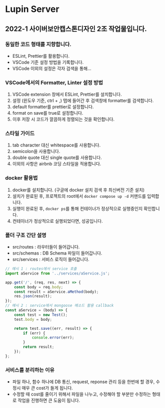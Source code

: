 # Lupin Server

## 2022-1 사이버보안캡스톤디자인 2조 작업물입니다.

### 동일한 코드 형태를 지향합니다.

-   ESLint, Prettier를 활용합니다.
-   VSCode 기준 설정 방법을 기록합니다.
-   VSCode 이외의 설정은 각자 검색을 통해...

### VSCode에서의 Formatter, Linter 설정 방법

1. VSCode extension 창에서 ESLint, Prettier를 설치합니다.
2. 설정 (윈도우 기준, ctrl + ,) 탭에 들어간 후 검색창에 formatter를 검색합니다.
3. default formatter를 prettier로 설정합니다.
4. format on save를 true로 설정합니다.
5. 이후 저장 시 코드가 깔끔하게 정렬되는 것을 확인합니다.

### 스타일 가이드

1. tab character 대신 whitespace를 사용합니다.
2. semicolon을 사용합니다.
3. double quote 대신 single quote를 사용합니다.
4. 이외의 사항은 airbnb 코딩 스타일을 적용합니다.

### docker 활용법

1. docker를 설치합니다. (구글에 docker 설치 검색 후 최신버전 기준 설치)
2. 설치가 완료된 후, 프로젝트의 root에서 `docker compose up -d` 커맨드를 입력합니다.
3. 실행이 완료된 후, `docker ps`를 통해 컨테이너가 정상적으로 실행중인지 확인합니다.
4. 컨테이너가 정상적으로 실행되었다면, 성공입니다.

### 폴더 구조 간단 설명

-   src/routes : 라우터들이 들어갑니다.
-   src/schemas : DB Schema 파일이 들어갑니다.
-   src/services : 서비스 로직이 들어갑니다.

```js
// 예시 1 : routes에서 service 호출
import aService from '../services/aService.js';

app.get('/', (req, res, next) => {
    const body = req.body;
    const result = aService.aMethod(body);
    res.json(result);
});
// 예시 2 : service에서 mongoose 메소드 활용 callback
const aService = (body) => {
    const test = new Test();
    test.body = body;

    return test.save((err, result) => {
        if (err) {
            console.error(err);
        }
        return result;
    });
};
```

### 서비스를 분리하는 이유

-   파일 하나, 함수 하나에 DB 통신, request, reponse 관리 등을 한번에 할 경우, 수정시 매우 큰 cost가 들게 됩니다.
-   수정할 때 cost를 줄이기 위해서 파일을 나누고, 수정해야 할 부분만 수정하는 형태로 작업을 진행하면 큰 도움이 됩니다.
